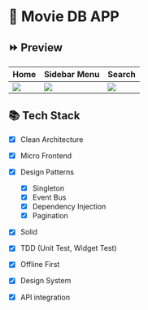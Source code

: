 # 🎥 Movie DB APP

## ⏩ Preview

Home | Sidebar Menu | Search
------------- | ------------- | -------------
![](https://github.com/LuanMaia1234/movie_db_app/blob/master/assets/preview/home_movies.gif?raw=true) | ![](https://github.com/LuanMaia1234/movie_db_app/blob/master/assets/preview/top_rated_movies.gif?raw=true) | ![](https://github.com/LuanMaia1234/movie_db_app/blob/master/assets/preview/search_movies.gif?raw=true)

## 📚 Tech Stack

- [X] Clean Architecture
- [X] Micro Frontend
- [X] Design Patterns
    - [X] Singleton
    - [X] Event Bus
    - [X] Dependency Injection
    - [X] Pagination 
- [X] Solid
- [X] TDD (Unit Test, Widget Test)
- [X] Offline First
- [X] Design System
- [X] API integration

